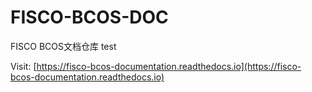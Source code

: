 # FISCO-BCOS-DOC

FISCO BCOS文档仓库 test

Visit: [https://fisco-bcos-documentation.readthedocs.io](https://fisco-bcos-documentation.readthedocs.io)
